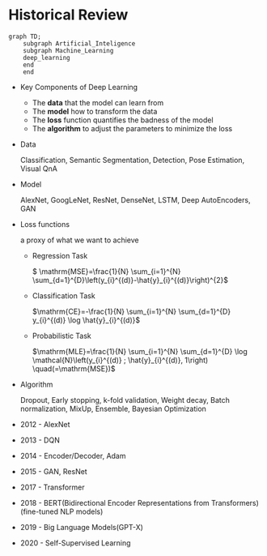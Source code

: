 # Historical Review

```mermaid
graph TD;
	subgraph Artificial_Inteligence
	subgraph Machine_Learning
	deep_learning
	end
	end
```

- Key Components of Deep Learning

  - The **data** that the model can learn from
  - The **model** how to transform the data
  - The **loss** function quantifies the badness of the model
  - The **algorithm** to adjust the parameters to minimize the loss

- Data

  Classification, Semantic Segmentation, Detection, Pose Estimation, Visual QnA

- Model

  AlexNet, GoogLeNet, ResNet, DenseNet, LSTM, Deep AutoEncoders, GAN

- Loss functions

  a proxy of what we want to achieve 

  - Regression Task

    $ \mathrm{MSE}=\frac{1}{N} \sum_{i=1}^{N} \sum_{d=1}^{D}\left(y_{i}^{(d)}-\hat{y}_{i}^{(d)}\right)^{2}$​

  - Classification Task

    $\mathrm{CE}=-\frac{1}{N} \sum_{i=1}^{N} \sum_{d=1}^{D} y_{i}^{(d)} \log \hat{y}_{i}^{(d)}$​

  - Probabilistic Task

    $\mathrm{MLE}=\frac{1}{N} \sum_{i=1}^{N} \sum_{d=1}^{D} \log \mathcal{N}\left(y_{i}^{(d)} ; \hat{y}_{i}^{(d)}, 1\right) \quad(=\mathrm{MSE})$​​

- Algorithm

  Dropout, Early stopping, k-fold validation, Weight decay, Batch normalization, MixUp, Ensemble, Bayesian Optimization

- 2012 - AlexNet

- 2013 - DQN

- 2014 - Encoder/Decoder, Adam

- 2015 - GAN, ResNet

- 2017 - Transformer

- 2018 - BERT(Bidirectional Encoder Representations from Transformers) (fine-tuned NLP models)

- 2019 - Big Language Models(GPT-X)

- 2020 - Self-Supervised Learning

